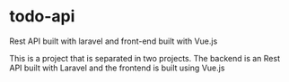 # todo-api
Rest API built with laravel and front-end built with Vue.js


This is a project that is separated in two projects. The backend is an Rest API built with Laravel and the frontend is built using Vue.js
